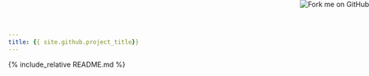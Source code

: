```yaml
---
title: {{ site.github.project_title}}
---
```

<link rel="stylesheet" type="text/css" href="https://cdn.rawgit.com/aahan/pygments-github-style/master/jekyll-github.css" />
<link rel="stylesheet" type="text/css" href="https://cdn.rawgit.com/jasonm23/markdown-css-themes/gh-pages/swiss.css" />


<a href="{{ site.github.repository_url}}">
  <img
    style="position: absolute; top: 0; right: 0; border: 0;" src="https://camo.githubusercontent.com/38ef81f8aca64bb9a64448d0d70f1308ef5341ab/68747470733a2f2f73332e616d617a6f6e6177732e636f6d2f6769746875622f726962626f6e732f666f726b6d655f72696768745f6461726b626c75655f3132313632312e706e67"
    alt="Fork me on GitHub"
    data-canonical-src="https://s3.amazonaws.com/github/ribbons/forkme_right_darkblue_121621.png">
</a>

{% include_relative README.md %}